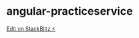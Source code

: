 # angular-practiceservice

[Edit on StackBlitz ⚡️](https://stackblitz.com/edit/angular-practiceservice)